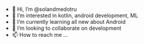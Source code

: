 - 👋 Hi, I’m @solandmedotru
- 👀 I’m interested in kotlin, android development, ML
- 🌱 I’m currently learning all new about Android
- 💞️ I’m looking to collaborate on development
- 📫 How to reach me ...

<!---
solandmedotru/solandmedotru is a ✨ special ✨ repository because its `README.md` (this file) appears on your GitHub profile.
You can click the Preview link to take a look at your changes.
--->
